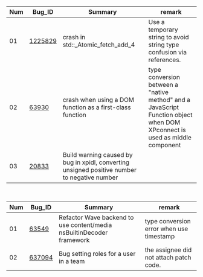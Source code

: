 
|Num|Bug_ID|Summary|remark|
|------|----|---- |---- |
|01|[1225829](https://bugzilla.mozilla.org/show_bug.cgi?id=1225829)|crash in std::_Atomic_fetch_add_4| Use a temporary string to avoid string type confusion via references.|
|02|[63930](https://bugzilla.mozilla.org/show_bug.cgi?id=63930)|crash when using a DOM function as a first-class function|type conversion between a "native method" and a JavaScript Function object when DOM XPconnect is used as middle component|
|03|[20833](https://bugzilla.mozilla.org/show_bug.cgi?id=20833)|Build warning caused by bug in xpidl, converting unsigned positive number to negative number||


<br>

|Num|Bug_ID|Summary|remark|
|------|----|---- |---- |
|01|[63549](https://bugzilla.mozilla.org/show_bug.cgi?id=635649)|Refactor Wave backend to use content/media nsBuiltinDecoder framework| type conversion error when use timestamp |
|02|[637094](https://bugzilla.mozilla.org/show_bug.cgi?id=637094)|Bug setting roles for a user in a team| the assignee did not attach patch code. |
